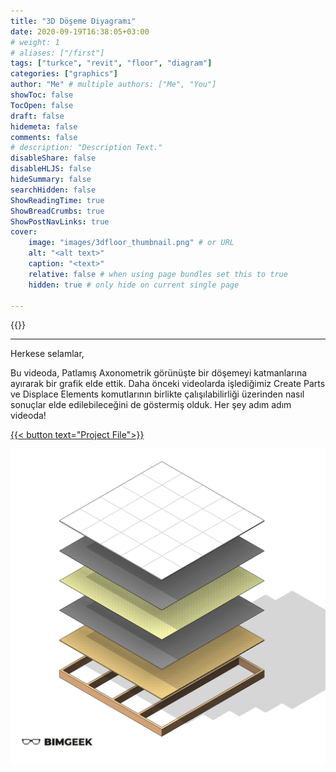 ```yaml
---
title: "3D Döşeme Diyagramı"
date: 2020-09-19T16:38:05+03:00
# weight: 1
# aliases: ["/first"]
tags: ["turkce", "revit", "floor", "diagram"]
categories: ["graphics"]
author: "Me" # multiple authors: ["Me", "You"]
showToc: false
TocOpen: false
draft: false
hidemeta: false
comments: false
# description: "Description Text."
disableShare: false
disableHLJS: false
hideSummary: false
searchHidden: false
ShowReadingTime: true
ShowBreadCrumbs: true
ShowPostNavLinks: true
cover:
    image: "images/3dfloor_thumbnail.png" # or URL
    alt: "<alt text>"
    caption: "<text>"
    relative: false # when using page bundles set this to true
    hidden: true # only hide on current single page

---
```


{{<youtube fEckq5738ZY>}}

---

Herkese selamlar,

Bu videoda, Patlamış Axonometrik görünüşte bir döşemeyi katmanlarına ayırarak bir grafik elde ettik. Daha önceki videolarda işlediğimiz Create Parts ve Displace Elements komutlarının birlikte çalışılabilirliği üzerinden nasıl sonuçlar elde edilebileceğini de göstermiş olduk. Her şey adım adım videoda!

<a href="files/3DDosemeDiyagrami.rvt" download>
    {{< button text="Project File">}}
</a>

![](images/3dfloor_post2.png)